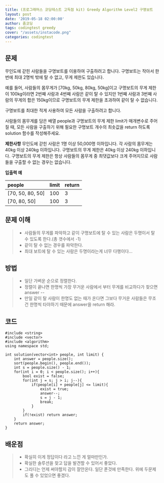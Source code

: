 ```yaml
---
title: (프로그래머스 코딩테스트 고득점 kit) Greedy Algorithm Level2 구명보트
layout: post
date: '2019-05-18 02:00:00'
author: 줌코딩
tags: codingtest greedy
cover: "/assets/instacode.png"
categories: codingtest
---
```

## 문제
무인도에 갇힌 사람들을 구명보트를 이용하여 구출하려고 합니다. 구명보트는 작아서 한 번에 최대 2명씩 밖에 탈 수 없고, 무게 제한도 있습니다.

예를 들어, 사람들의 몸무게가 [70kg, 50kg, 80kg, 50kg]이고 구명보트의 무게 제한이 100kg이라면 2번째 사람과 4번째 사람은 같이 탈 수 있지만 1번째 사람과 3번째 사람의 무게의 합은 150kg이므로 구명보트의 무게 제한을 초과하여 같이 탈 수 없습니다.

구명보트를 최대한 적게 사용하여 모든 사람을 구출하려고 합니다.

사람들의 몸무게를 담은 배열 people과 구명보트의 무게 제한 limit가 매개변수로 주어질 때, 모든 사람을 구출하기 위해 필요한 구명보트 개수의 최솟값을 return 하도록 solution 함수를 작성해주세요.

**제한사항**
무인도에 갇힌 사람은 1명 이상 50,000명 이하입니다.
각 사람의 몸무게는 40kg 이상 240kg 이하입니다.
구명보트의 무게 제한은 40kg 이상 240kg 이하입니다.
구명보트의 무게 제한은 항상 사람들의 몸무게 중 최댓값보다 크게 주어지므로 사람들을 구출할 수 없는 경우는 없습니다.

**입출력 예**

| people | limit | return |
|:--------|:--------|:--------|
| [70, 50, 80, 50] | 100 | 3 |
| [70, 80, 50] | 100 | 3 |

## 문제 이해
>* 사람들의 무게를 파악하고 같이 구명보트에 탈 수 있는 사람은 두명이서 탈 수 있도록 한다.(총 갯수에서 -1)
>* 같이 탈 수 없는 경우를 파악한다.
>* 최대 보트에 탈 수 있는 사람은 두명이라는게 너무 다행이다...

## 방법
>* 일단 가벼운 순으로 정렬한다.
>* 정렬이 끝나면 한명씩 가장 무거운 사람에서 부터 무게를 비교하다가 찾으면 answer --
>* 만일 같이 탈 사람이 한명도 없는 때가 온다면 그보다 무거운 사람들은 무조건 한명씩 타야하기 때문에 answer을 return 해라.

## 코드
    #include <string>
    #include <vector>
    #include <algorithm>
    using namespace std;

    int solution(vector<int> people, int limit) {
        int answer = people.size();
        sort(people.begin(), people.end());
        int s = people.size() - 1;
        for(int i = 0; i < people.size(); i++){
            bool exist = false;
            for(int j = s; j > i; j--){
                if(people[i] + people[j] <= limit){
                    exist = true;
                    answer--;
                    s = j - 1;
                    break;
                }
            }
            if(!exist) return answer;
        }
        return answer;
    }


## 배운점
>* 확실히 이게 정답이다 라고 느낀 게 얼마만인가.
>* 확실한 솔루션을 찾고 답을 발견할 수 있어서 좋았다.
>* 그리디는 언제 써야할지 감이 잘안온다. 일단 푼것에 만족한다. 위에 두문제도 풀 수 있었으면 좋겠다.

